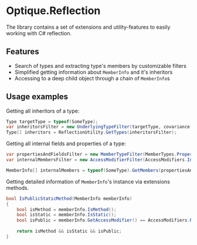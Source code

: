 # Optique.Reflection

The library contains a set of extensions and utility-features to easily working with C# reflection.

## Features
- Search of types and extracting type's members by customizable filters
- Simplified getting information about `MemberInfo` and it's inheritors
- Accessing to a deep child object through a chain of `MemberInfo`s

## Usage examples

Getting all inheritors of a type:
```csharp
Type targetType = typeof(SomeType);
var inheritorsFilter = new UnderlyingTypeFilter(targetType, covariance: true, includeTargetType: false);
Type[] inheritors = ReflectionUtility.GetTypes(inheritorsFilter);
```

Getting all internal fields and properties of a type:
```csharp
var propertiesAndFieldsFilter = new MemberTypeFilter(MemberTypes.Property | MemberTypes.Field);
var internalMembersFilter = new AccessModifierFilter(AccessModifiers.Internal);

MemberInfo[] internalMembers = typeof(SomeType).GetMembers(propertiesAndFieldsFilter, internalMembersFilter);
```

Getting detailed information of `MemberInfo`'s instance via extensions methods.
```csharp
bool IsPublicStaticMethod(MemberInfo memberInfo)
{
    bool isMethod = memberInfo.IsMethod();
    bool isStatic = memberInfo.IsStatic();
    bool isPublic = memberInfo.GetAccessModifier() == AccessModifiers.Public;
    
    return isMethod && isStatic && isPublic;
}
```
